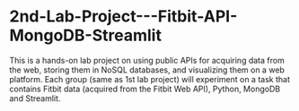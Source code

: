 # 2nd-Lab-Project---Fitbit-API-MongoDB-Streamlit
This is a hands-on lab project on using public APIs for acquiring data from the web, storing them in NoSQL databases, and visualizing them on a web platform. Each group (same as 1st lab project) will experiment on a task that contains Fitbit data (acquired from the Fitbit Web API), Python, MongoDB and Streamlit.
